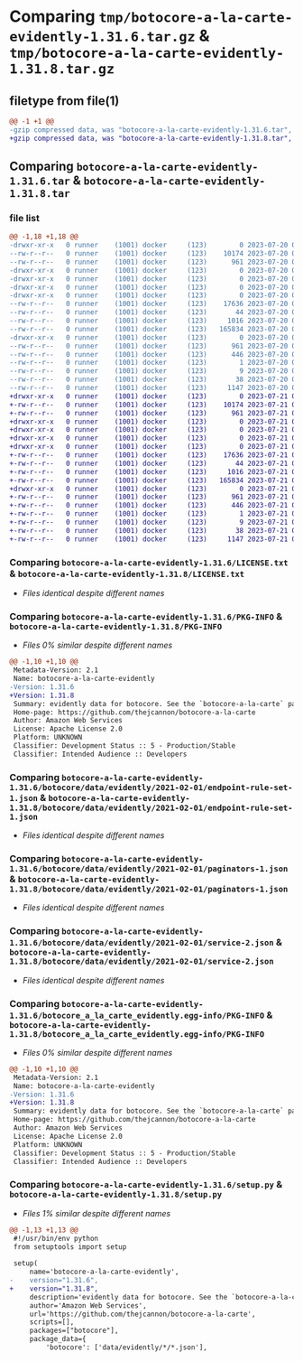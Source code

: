 # Comparing `tmp/botocore-a-la-carte-evidently-1.31.6.tar.gz` & `tmp/botocore-a-la-carte-evidently-1.31.8.tar.gz`

## filetype from file(1)

```diff
@@ -1 +1 @@
-gzip compressed data, was "botocore-a-la-carte-evidently-1.31.6.tar", last modified: Thu Jul 20 01:20:23 2023, max compression
+gzip compressed data, was "botocore-a-la-carte-evidently-1.31.8.tar", last modified: Fri Jul 21 01:21:32 2023, max compression
```

## Comparing `botocore-a-la-carte-evidently-1.31.6.tar` & `botocore-a-la-carte-evidently-1.31.8.tar`

### file list

```diff
@@ -1,18 +1,18 @@
-drwxr-xr-x   0 runner    (1001) docker     (123)        0 2023-07-20 01:20:23.206708 botocore-a-la-carte-evidently-1.31.6/
--rw-r--r--   0 runner    (1001) docker     (123)    10174 2023-07-20 01:20:23.000000 botocore-a-la-carte-evidently-1.31.6/LICENSE.txt
--rw-r--r--   0 runner    (1001) docker     (123)      961 2023-07-20 01:20:23.202708 botocore-a-la-carte-evidently-1.31.6/PKG-INFO
-drwxr-xr-x   0 runner    (1001) docker     (123)        0 2023-07-20 01:20:23.202708 botocore-a-la-carte-evidently-1.31.6/botocore/
-drwxr-xr-x   0 runner    (1001) docker     (123)        0 2023-07-20 01:20:23.202708 botocore-a-la-carte-evidently-1.31.6/botocore/data/
-drwxr-xr-x   0 runner    (1001) docker     (123)        0 2023-07-20 01:20:23.202708 botocore-a-la-carte-evidently-1.31.6/botocore/data/evidently/
-drwxr-xr-x   0 runner    (1001) docker     (123)        0 2023-07-20 01:20:23.202708 botocore-a-la-carte-evidently-1.31.6/botocore/data/evidently/2021-02-01/
--rw-r--r--   0 runner    (1001) docker     (123)    17636 2023-07-20 01:19:55.000000 botocore-a-la-carte-evidently-1.31.6/botocore/data/evidently/2021-02-01/endpoint-rule-set-1.json
--rw-r--r--   0 runner    (1001) docker     (123)       44 2023-07-20 01:19:55.000000 botocore-a-la-carte-evidently-1.31.6/botocore/data/evidently/2021-02-01/examples-1.json
--rw-r--r--   0 runner    (1001) docker     (123)     1016 2023-07-20 01:19:55.000000 botocore-a-la-carte-evidently-1.31.6/botocore/data/evidently/2021-02-01/paginators-1.json
--rw-r--r--   0 runner    (1001) docker     (123)   165834 2023-07-20 01:19:55.000000 botocore-a-la-carte-evidently-1.31.6/botocore/data/evidently/2021-02-01/service-2.json
-drwxr-xr-x   0 runner    (1001) docker     (123)        0 2023-07-20 01:20:23.202708 botocore-a-la-carte-evidently-1.31.6/botocore_a_la_carte_evidently.egg-info/
--rw-r--r--   0 runner    (1001) docker     (123)      961 2023-07-20 01:20:23.000000 botocore-a-la-carte-evidently-1.31.6/botocore_a_la_carte_evidently.egg-info/PKG-INFO
--rw-r--r--   0 runner    (1001) docker     (123)      446 2023-07-20 01:20:23.000000 botocore-a-la-carte-evidently-1.31.6/botocore_a_la_carte_evidently.egg-info/SOURCES.txt
--rw-r--r--   0 runner    (1001) docker     (123)        1 2023-07-20 01:20:23.000000 botocore-a-la-carte-evidently-1.31.6/botocore_a_la_carte_evidently.egg-info/dependency_links.txt
--rw-r--r--   0 runner    (1001) docker     (123)        9 2023-07-20 01:20:23.000000 botocore-a-la-carte-evidently-1.31.6/botocore_a_la_carte_evidently.egg-info/top_level.txt
--rw-r--r--   0 runner    (1001) docker     (123)       38 2023-07-20 01:20:23.206708 botocore-a-la-carte-evidently-1.31.6/setup.cfg
--rw-r--r--   0 runner    (1001) docker     (123)     1147 2023-07-20 01:20:23.000000 botocore-a-la-carte-evidently-1.31.6/setup.py
+drwxr-xr-x   0 runner    (1001) docker     (123)        0 2023-07-21 01:21:32.467125 botocore-a-la-carte-evidently-1.31.8/
+-rw-r--r--   0 runner    (1001) docker     (123)    10174 2023-07-21 01:21:32.000000 botocore-a-la-carte-evidently-1.31.8/LICENSE.txt
+-rw-r--r--   0 runner    (1001) docker     (123)      961 2023-07-21 01:21:32.467125 botocore-a-la-carte-evidently-1.31.8/PKG-INFO
+drwxr-xr-x   0 runner    (1001) docker     (123)        0 2023-07-21 01:21:32.467125 botocore-a-la-carte-evidently-1.31.8/botocore/
+drwxr-xr-x   0 runner    (1001) docker     (123)        0 2023-07-21 01:21:32.467125 botocore-a-la-carte-evidently-1.31.8/botocore/data/
+drwxr-xr-x   0 runner    (1001) docker     (123)        0 2023-07-21 01:21:32.467125 botocore-a-la-carte-evidently-1.31.8/botocore/data/evidently/
+drwxr-xr-x   0 runner    (1001) docker     (123)        0 2023-07-21 01:21:32.467125 botocore-a-la-carte-evidently-1.31.8/botocore/data/evidently/2021-02-01/
+-rw-r--r--   0 runner    (1001) docker     (123)    17636 2023-07-21 01:21:06.000000 botocore-a-la-carte-evidently-1.31.8/botocore/data/evidently/2021-02-01/endpoint-rule-set-1.json
+-rw-r--r--   0 runner    (1001) docker     (123)       44 2023-07-21 01:21:06.000000 botocore-a-la-carte-evidently-1.31.8/botocore/data/evidently/2021-02-01/examples-1.json
+-rw-r--r--   0 runner    (1001) docker     (123)     1016 2023-07-21 01:21:06.000000 botocore-a-la-carte-evidently-1.31.8/botocore/data/evidently/2021-02-01/paginators-1.json
+-rw-r--r--   0 runner    (1001) docker     (123)   165834 2023-07-21 01:21:06.000000 botocore-a-la-carte-evidently-1.31.8/botocore/data/evidently/2021-02-01/service-2.json
+drwxr-xr-x   0 runner    (1001) docker     (123)        0 2023-07-21 01:21:32.467125 botocore-a-la-carte-evidently-1.31.8/botocore_a_la_carte_evidently.egg-info/
+-rw-r--r--   0 runner    (1001) docker     (123)      961 2023-07-21 01:21:32.000000 botocore-a-la-carte-evidently-1.31.8/botocore_a_la_carte_evidently.egg-info/PKG-INFO
+-rw-r--r--   0 runner    (1001) docker     (123)      446 2023-07-21 01:21:32.000000 botocore-a-la-carte-evidently-1.31.8/botocore_a_la_carte_evidently.egg-info/SOURCES.txt
+-rw-r--r--   0 runner    (1001) docker     (123)        1 2023-07-21 01:21:32.000000 botocore-a-la-carte-evidently-1.31.8/botocore_a_la_carte_evidently.egg-info/dependency_links.txt
+-rw-r--r--   0 runner    (1001) docker     (123)        9 2023-07-21 01:21:32.000000 botocore-a-la-carte-evidently-1.31.8/botocore_a_la_carte_evidently.egg-info/top_level.txt
+-rw-r--r--   0 runner    (1001) docker     (123)       38 2023-07-21 01:21:32.467125 botocore-a-la-carte-evidently-1.31.8/setup.cfg
+-rw-r--r--   0 runner    (1001) docker     (123)     1147 2023-07-21 01:21:32.000000 botocore-a-la-carte-evidently-1.31.8/setup.py
```

### Comparing `botocore-a-la-carte-evidently-1.31.6/LICENSE.txt` & `botocore-a-la-carte-evidently-1.31.8/LICENSE.txt`

 * *Files identical despite different names*

### Comparing `botocore-a-la-carte-evidently-1.31.6/PKG-INFO` & `botocore-a-la-carte-evidently-1.31.8/PKG-INFO`

 * *Files 0% similar despite different names*

```diff
@@ -1,10 +1,10 @@
 Metadata-Version: 2.1
 Name: botocore-a-la-carte-evidently
-Version: 1.31.6
+Version: 1.31.8
 Summary: evidently data for botocore. See the `botocore-a-la-carte` package for more info.
 Home-page: https://github.com/thejcannon/botocore-a-la-carte
 Author: Amazon Web Services
 License: Apache License 2.0
 Platform: UNKNOWN
 Classifier: Development Status :: 5 - Production/Stable
 Classifier: Intended Audience :: Developers
```

### Comparing `botocore-a-la-carte-evidently-1.31.6/botocore/data/evidently/2021-02-01/endpoint-rule-set-1.json` & `botocore-a-la-carte-evidently-1.31.8/botocore/data/evidently/2021-02-01/endpoint-rule-set-1.json`

 * *Files identical despite different names*

### Comparing `botocore-a-la-carte-evidently-1.31.6/botocore/data/evidently/2021-02-01/paginators-1.json` & `botocore-a-la-carte-evidently-1.31.8/botocore/data/evidently/2021-02-01/paginators-1.json`

 * *Files identical despite different names*

### Comparing `botocore-a-la-carte-evidently-1.31.6/botocore/data/evidently/2021-02-01/service-2.json` & `botocore-a-la-carte-evidently-1.31.8/botocore/data/evidently/2021-02-01/service-2.json`

 * *Files identical despite different names*

### Comparing `botocore-a-la-carte-evidently-1.31.6/botocore_a_la_carte_evidently.egg-info/PKG-INFO` & `botocore-a-la-carte-evidently-1.31.8/botocore_a_la_carte_evidently.egg-info/PKG-INFO`

 * *Files 0% similar despite different names*

```diff
@@ -1,10 +1,10 @@
 Metadata-Version: 2.1
 Name: botocore-a-la-carte-evidently
-Version: 1.31.6
+Version: 1.31.8
 Summary: evidently data for botocore. See the `botocore-a-la-carte` package for more info.
 Home-page: https://github.com/thejcannon/botocore-a-la-carte
 Author: Amazon Web Services
 License: Apache License 2.0
 Platform: UNKNOWN
 Classifier: Development Status :: 5 - Production/Stable
 Classifier: Intended Audience :: Developers
```

### Comparing `botocore-a-la-carte-evidently-1.31.6/setup.py` & `botocore-a-la-carte-evidently-1.31.8/setup.py`

 * *Files 1% similar despite different names*

```diff
@@ -1,13 +1,13 @@
 #!/usr/bin/env python
 from setuptools import setup
 
 setup(
     name='botocore-a-la-carte-evidently',
-    version="1.31.6",
+    version="1.31.8",
     description='evidently data for botocore. See the `botocore-a-la-carte` package for more info.',
     author='Amazon Web Services',
     url='https://github.com/thejcannon/botocore-a-la-carte',
     scripts=[],
     packages=["botocore"],
     package_data={
         'botocore': ['data/evidently/*/*.json'],
```

